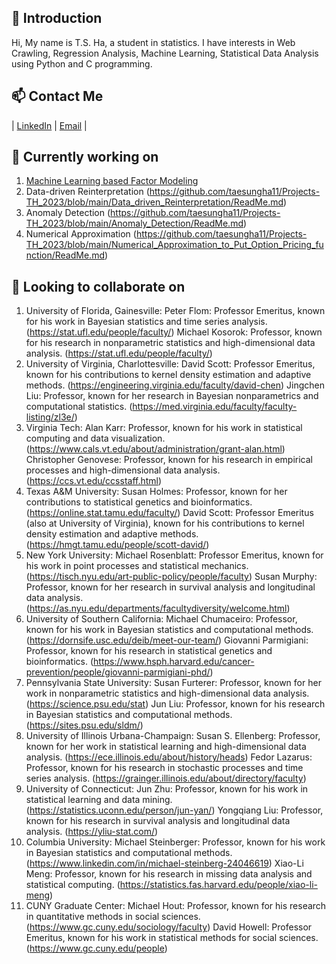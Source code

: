 ## 👋 Introduction
Hi, My name is T.S. Ha, a student in statistics. I have interests in Web Crawling, Regression Analysis, Machine Learning, Statistical Data Analysis using Python and C programming.

## 📫 Contact Me
| [LinkedIn](https://www.linkedin.com/in/tae-sung-ha-696a5b246/) | [Email](mailto:taesung.ha97@gmail.com) |

## 🔭 Currently working on
1. [Machine Learning based Factor Modeling](https://github.com/taesungha11/Projects-TH_2023/blob/main/Machine_Learning_based_Factor_Modeling/ReadMe.md)
2. Data-driven Reinterpretation (https://github.com/taesungha11/Projects-TH_2023/blob/main/Data_driven_Reinterpretation/ReadMe.md)
3. Anomaly Detection (https://github.com/taesungha11/Projects-TH_2023/blob/main/Anomaly_Detection/ReadMe.md)
4. Numerical Approximation (https://github.com/taesungha11/Projects-TH_2023/blob/main/Numerical_Approximation_to_Put_Option_Pricing_function/ReadMe.md)

## 👯 Looking to collaborate on
1. University of Florida, Gainesville: Peter Flom: Professor Emeritus, known for his work in Bayesian statistics and time series analysis. (https://stat.ufl.edu/people/faculty/)
Michael Kosorok: Professor, known for his research in nonparametric statistics and high-dimensional data analysis. (https://stat.ufl.edu/people/faculty/)
2. University of Virginia, Charlottesville: David Scott: Professor Emeritus, known for his contributions to kernel density estimation and adaptive methods. (https://engineering.virginia.edu/faculty/david-chen)
Jingchen Liu: Professor, known for her research in Bayesian nonparametrics and computational statistics. (https://med.virginia.edu/faculty/faculty-listing/zl3e/)
3. Virginia Tech: Alan Karr: Professor, known for his work in statistical computing and data visualization. (https://www.cals.vt.edu/about/administration/grant-alan.html)
Christopher Genovese: Professor, known for his research in empirical processes and high-dimensional data analysis. (https://ccs.vt.edu/ccsstaff.html)
4. Texas A&M University: Susan Holmes: Professor, known for her contributions to statistical genetics and bioinformatics. (https://online.stat.tamu.edu/faculty/)
David Scott: Professor Emeritus (also at University of Virginia), known for his contributions to kernel density estimation and adaptive methods. (https://hmgt.tamu.edu/people/scott-david/)
5. New York University: Michael Rosenblatt: Professor Emeritus, known for his work in point processes and statistical mechanics. (https://tisch.nyu.edu/art-public-policy/people/faculty)
Susan Murphy: Professor, known for her research in survival analysis and longitudinal data analysis. (https://as.nyu.edu/departments/facultydiversity/welcome.html)
6. University of Southern California: Michael Chumaceiro: Professor, known for his work in Bayesian statistics and computational methods. (https://dornsife.usc.edu/deib/meet-our-team/)
Giovanni Parmigiani: Professor, known for his research in statistical genetics and bioinformatics. (https://www.hsph.harvard.edu/cancer-prevention/people/giovanni-parmigiani-phd/)
7. Pennsylvania State University: Susan Furterer: Professor, known for her work in nonparametric statistics and high-dimensional data analysis. (https://science.psu.edu/stat)
Jun Liu: Professor, known for his research in Bayesian statistics and computational methods. (https://sites.psu.edu/sldm/)
8. University of Illinois Urbana-Champaign: Susan S. Ellenberg: Professor, known for her work in statistical learning and high-dimensional data analysis. (https://ece.illinois.edu/about/history/heads)
Fedor Lazarus: Professor, known for his research in stochastic processes and time series analysis. (https://grainger.illinois.edu/about/directory/faculty)
9. University of Connecticut: Jun Zhu: Professor, known for his work in statistical learning and data mining. (https://statistics.uconn.edu/person/jun-yan/)
Yongqiang Liu: Professor, known for his research in survival analysis and longitudinal data analysis. (https://yliu-stat.com/)
10. Columbia University: Michael Steinberger: Professor, known for his work in Bayesian statistics and computational methods. (https://www.linkedin.com/in/michael-steinberg-24046619)
Xiao-Li Meng: Professor, known for his research in missing data analysis and statistical computing. (https://statistics.fas.harvard.edu/people/xiao-li-meng)
11. CUNY Graduate Center: Michael Hout: Professor, known for his research in quantitative methods in social sciences. (https://www.gc.cuny.edu/sociology/faculty)
David Howell: Professor Emeritus, known for his work in statistical methods for social sciences. (https://www.gc.cuny.edu/people)


<!--
**taesungha11/taesungha11** is a ✨ _special_ ✨ repository because its `README.md` (this file) appears on your GitHub profile.

Here are some ideas to get you started:

- 🔭 I’m currently working on ...
- 🌱 I’m currently learning ...
- 👯 I’m looking to collaborate on ...
- 🤔 I’m looking for help with ...
- 💬 Ask me about ...
- 📫 How to reach me: ...
- 😄 Pronouns: ...
- ⚡ Fun fact: ...
-->
